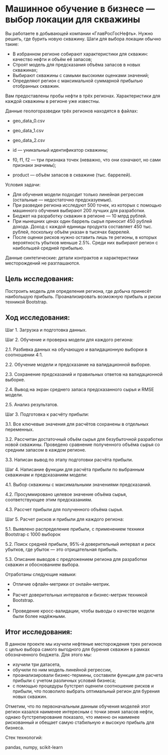 # Машинное обучение в бизнесе — выбор локации для скважины

Вы работаете в добывающей компании «ГлавРосГосНефть». Нужно решить, где бурить новую скважину. 
Шаги для выбора локации обычно такие:
- В избранном регионе собирают характеристики для скважин: качество нефти и объём её запасов;
- Строят модель для предсказания объёма запасов в новых скважинах;
- Выбирают скважины с самыми высокими оценками значений;
- Определяют регион с максимальной суммарной прибылью отобранных скважин.

Вам предоставлены пробы нефти в трёх регионах. Характеристики для каждой скважины в регионе уже известны. 

Данные геологоразведки трёх регионов находятся в файлах: 

- geo_data_0.csv
- geo_data_1.csv
- geo_data_2.csv

- id — уникальный идентификатор скважины;
- f0, f1, f2 — три признака точек (неважно, что они означают, но сами признаки значимы);
- product — объём запасов в скважине (тыс. баррелей).

Условия задачи:
- Для обучения модели подходит только линейная регрессия (остальные — недостаточно предсказуемые).
- При разведке региона исследуют 500 точек, из которых с помощью машинного обучения выбирают 200 лучших для разработки.
- Бюджет на разработку скважин в регионе — 10 млрд рублей.
- При нынешних ценах один баррель сырья приносит 450 рублей дохода. Доход с каждой единицы продукта составляет 450 тыс. рублей, поскольку объём указан в тысячах баррелей.
- После оценки рисков нужно оставить лишь те регионы, в которых вероятность убытков меньше 2.5%. Среди них выбирают регион с наибольшей средней прибылью.

Данные синтетические: детали контрактов и характеристики месторождений не разглашаются.

## Цель исследования:

Построить модель для определения региона, где добыча принесёт наибольшую прибыль. Проанализировать возможную прибыль и риски техникой Bootstrap.

## Ход исследования:

Шаг 1. Загрузка и подготовка данных. 

Шаг 2. Обучение и проверка модели для каждого региона:

 2.1. Разбивка данных на обучающую и валидационную выборки в соотношении 4:1.
 
 2.2. Обучение модели и предсказание на валидационной выборке.
 
 2.3. Сохранение предсказаний и правильных ответов на валидационной выборке.
 
 2.4. Вывод на экран среднего запаса предсказанного сырья и RMSE модели.
 
 2.5. Анализ результатов.
 
Шаг 3. Подготовка к расчёту прибыли:

 3.1. Все ключевые значения для расчётов сохранены в отдельных переменных.
 
 3.2. Рассчитан достаточный объём сырья для безубыточной разработки новой скважины. Проведено сравнение полученного объёма сырья со средним запасом в каждом регионе. 
 
 3.3. Написан вывод по этапу подготовки расчёта прибыли.
 
Шаг 4. Написание функции для расчёта прибыли по выбранным скважинам и предсказаниям модели:

 4.1. Выбор скважины с максимальными значениями предсказаний. 
 
 4.2. Просуммировано целевое значение объёма сырья, соответствующее этим предсказаниям.

 4.3. Рассчет прибыли для полученного объёма сырья.
 
Шаг 5. Расчет рисков и прибыли для каждого региона:

 5.1. Выявлено распределение прибыли, с применением техники Bootstrap с 1000 выборок 
 
 5.2. Поиск средней прибыли, 95%-й доверительный интервал и риск убытков, где убыток — это отрицательная прибыль.
 
 5.3. Описание выводов с предложением региона для разработки скважин и обоснованием выбора.


Отработаны следующие навыки:
* Отличие офлайн-метрики от онлайн-метрик.
* 
* Расчет доверительных интервалов и бизнес-метрик техникой Bootstrap.
* 
* Проведение кросс-валидации, чтобы выводы о качестве модели были более надёжными.

## Итог исследования:

В данном проекте мы изучили нефтяные месторождения трех регионов с целью выбора самого выгодного для бурения скважин в рамках обозначенного бюджета. Для этого мы:
* изучили три датасета, 
* обучили по ним модель линейной регрессии, 
* проанализировали бизнес-термины, составили функции для расчета прибыли с учетом различных условий бизнеса;
* с помощью процедуры бутстреп оценили соотношение рисков и прибыли, что позволило выбрать оптимальный регион для бурения новых скважин. 

Отметим, что по первоначальным данным обучения моделей этот регион казался наименее интересным с точки зения запасов нефти, однако бутстрепирование показало, что именно он наименее рискованный и обещает самую стабильную и высокую прибыль для бизнеса.

Стек технологий:

pandas, numpy, scikit-learn
